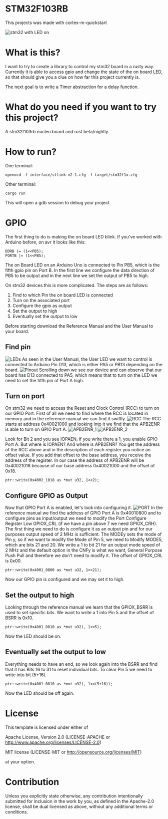 # STM32F103RB

This projects was made with cortex-m-quickstart

![stm32 with LED on](https://github.com/TheSovietStorm/stm32f103rb/blob/master/img.png "stm32 with LED on")

# What is this?

I want to try to create a library to control my stm32 board in a rusty way. Currently it is able to access gpio and change the state of the on board LED, so that should give you a clue on how far this project currently is.

The next goal is to write a Timer abstraction for a delay function.

# What do you need if you want to try this project?

A stm32f103rb nucleo board and rust beta/nightly.

# How to run?

One terminal:
```
openocd -f interface/stlink-v2-1.cfg -f target/stm32f1x.cfg
```
Other terminal:
```
cargo run
```
This will open a gdb session to debug your project.

# GPIO

The first thing to do is making the on board LED blink.
If you've worked with Arduino before, on avr it looks like this:
```
DDRB |= (1<<PB5);
PORTB |= (1<<PB5);
```
The on Board LED on an Arduino Uno is connected to Pin PB5, which is the fifth gpio pin on Port B.
In the first line we configure the data direction of PB5 to be output and in the next line we set the output of PB5 to high.

On stm32 devices this is more complicated.
The steps are as follows:


1. Find to which Pin the on board LED is connected
2. Turn on the associated port
3. Configure the gpio as output
4. Set the output to high
5. Eventually set the output to low

Before starting download the Reference Manual and the User Manual to your board.

## Find pin
![LEDs](https://github.com/TheSovietStorm/stm32f103rb/blob/master/images/leds.png)
As seen in the User Manual, the User LED we want to control is connected to Arduino Pin D13, which is either PA5 or PB13 depending on the board.
![Pinout](https://github.com/TheSovietStorm/stm32f103rb/blob/master/images/pinout.png)
Scrolling down we see our device and can observe that our board has D13 connected to PA5, which means that to turn on the LED we need to set the fifth pin of Port A high.

## Turn on port
On stm32 we need to access the Reset and Clock Control (RCC) to turn on our GPIO Port.
First of all we need to find where the RCC is located in memory and in the reference manual we can find it swiftly.
![RCC](https://github.com/TheSovietStorm/stm32f103rb/blob/master/images/rccadress.png)
The RCC starts at address 0x40021000 and looking into it we find that the APB2ENR is able to turn on GPIO Port A.
![APB2ENR_1](https://github.com/TheSovietStorm/stm32f103rb/blob/master/images/apb2enr_1.png)
![APB2ENR_2](https://github.com/TheSovietStorm/stm32f103rb/blob/master/images/apb2enr_2.png)

Look for Bit 2 and you see IOPAEN, if you write there a 1, you enable GPIO Port A.
But where is IOPAEN? And where is APB2ENR?
You get the address of the RCC above and in the description of each register you notice an offset value.
If you add that offset to the base address, you receive the address of the register.
In our case the address of APB2ENR will be 0x40021018 because of our base address 0x40021000 and the offset of 0x18.

```
ptr::write(0x4002_1018 as *mut u32, 1<<2);
```

## Configure GPIO as Output

Now that GPIO Port A is enabled, let's look into configuring it.
![PORT](https://github.com/TheSovietStorm/stm32f103rb/blob/master/images/portadress.png)
In the reference manual we find the address of GPIO Port A is 0x40010800 and to configure pins as input/output we need to modify the Port Configure Register Low GPIOX_CRL (if we have a pin above 7 we need GPIOX_CRH).
The first thing we need to do is configure it as an output pin and for our purposes output speed of 2 MHz is sufficient.
The MODEy sets the mode of Pin y, so if we want to modify the Mode of Pin 5, we need to Modify MODE5, which are bits 21 and 20.
We write a 1 to bit 21 for an output mode speed of 2 MHz and the default option in the CNFy is what we want, General Purpose Push Pull and therefore we don't need to modify it.
The offset of GPIOX_CRL is 0x00.
```
ptr::write(0x4001_0800 as *mut u32, 1<<21);
```
Now our GPIO pin is configured and we may set it to high.

## Set the output to high

Looking through the reference manual we learn that the GPIOX_BSRR is used to set specific bits.
We want to write a 1 into Pin 5 and the offset of BSRR is 0x10.
```
ptr::write(0x4001_0810 as *mut u32), 1<<5);
```

Now the LED should be on.

## Eventually set the output to low

Everything needs to have an end, so we look again into the BSRR and find that it has Bits 16 to 31 to reset individual bits.
To clear Pin 5 we need to write into bit (5+16).
```
ptr::write(0x4001_0810 as *mut u32), 1<<(5+16));
```
Now the LED should be off again.


# License

This template is licensed under either of

Apache License, Version 2.0 (LICENSE-APACHE or http://www.apache.org/licenses/LICENSE-2.0)

MIT license (LICENSE-MIT or http://opensource.org/licenses/MIT)

at your option.

# Contribution

Unless you explicitly state otherwise, any contribution intentionally submitted for inclusion in the work by you, as defined in the Apache-2.0 license, shall be dual licensed as above, without any additional terms or conditions.
